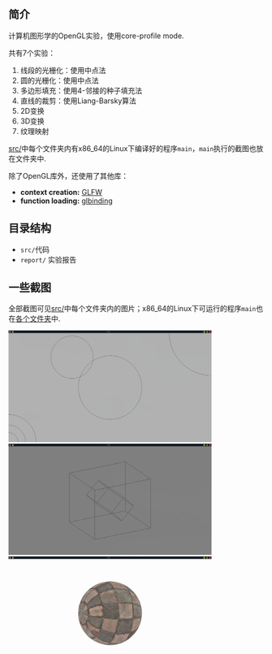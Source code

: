 ## 简介

计算机图形学的OpenGL实验，使用core-profile mode.

共有7个实验：

1. 线段的光栅化：使用中点法
2. 圆的光栅化：使用中点法
3. 多边形填充：使用4-邻接的种子填充法
4. 直线的裁剪：使用Liang-Barsky算法
5. 2D变换
6. 3D变换
7. 纹理映射

[src/](./src)中每个文件夹内有x86_64的Linux下编译好的程序`main`，`main`执行的截图也放在文件夹中.



除了OpenGL库外，还使用了其他库：

- **context creation:** [GLFW](https://github.com/glfw/glfw)
- **function loading:** [glbinding](https://github.com/cginternals/glbinding)

## 目录结构

- `src/`代码
- `report/` 实验报告

## 一些截图

全部截图可见[src/](./src)中每个文件夹内的图片；x86_64的Linux下可运行的程序`main`也在[各个文件夹](./src)中.

<img src="./src/circle/circle.png" alt="circle" width="400" />

<img src="./src/trans3d/2.png" alt="trans2d" width="400" />

<img src="./src/texture/1.png" alt="texture" width="400" />
